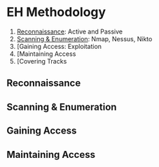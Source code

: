 # EH Methodology
1. [Reconnaissance](#reconnaissance): Active and Passive
2. [Scanning & Enumeration](#scanning--enumeration): Nmap, Nessus, Nikto
3. [Gaining Access: Exploitation
4. [Maintaining Access
5. [Covering Tracks

## Reconnaissance
## Scanning & Enumeration
## Gaining Access
## Maintaining Access
<!--stackedit_data:
eyJoaXN0b3J5IjpbMTg1NzkzODAzOCwxMjkxNzkyNjQ1XX0=
-->